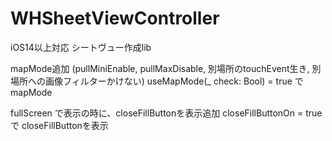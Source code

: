 # WHSheetViewController

iOS14以上対応
シートヴュー作成lib

mapMode追加 (pullMiniEnable, pullMaxDisable, 別場所のtouchEvent生き, 別場所への画像フィルターかけない)
 useMapMode(_ check: Bool) = true で mapMode
 
fullScreen で表示の時に、closeFillButtonを表示追加
 closeFillButtonOn = true で closeFillButtonを表示
